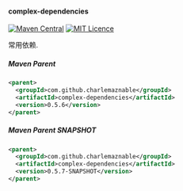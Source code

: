 #### complex-dependencies

[![Maven Central](https://maven-badges.herokuapp.com/maven-central/com.github.charlemaznable/complex-dependencies/badge.svg)](https://maven-badges.herokuapp.com/maven-central/com.github.charlemaznable/complex-dependencies/)
[![MIT Licence](https://badges.frapsoft.com/os/mit/mit.svg?v=103)](https://opensource.org/licenses/mit-license.php)

常用依赖.

##### Maven Parent

```xml
<parent>
  <groupId>com.github.charlemaznable</groupId>
  <artifactId>complex-dependencies</artifactId>
  <version>0.5.6</version>
</parent>
```

##### Maven Parent SNAPSHOT

```xml
<parent>
  <groupId>com.github.charlemaznable</groupId>
  <artifactId>complex-dependencies</artifactId>
  <version>0.5.7-SNAPSHOT</version>
</parent>
```
